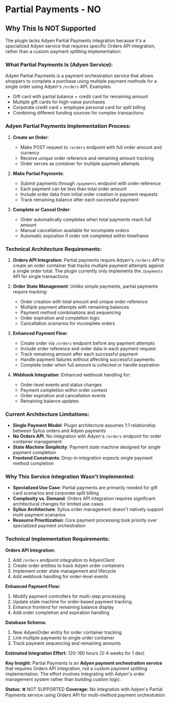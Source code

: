 # Partial Payments - NO

## Why This Is NOT Supported

The plugin lacks Adyen Partial Payments integration because it's a specialized Adyen service that requires specific Orders API integration, rather than a custom payment splitting implementation:

### What Partial Payments Is (Adyen Service):

Adyen Partial Payments is a payment orchestration service that allows shoppers to complete a purchase using multiple payment methods for a single order using Adyen's `/orders` API. Examples:
- Gift card with partial balance + credit card for remaining amount
- Multiple gift cards for high-value purchases  
- Corporate credit card + employee personal card for split billing
- Combining different funding sources for complex transactions

### Adyen Partial Payments Implementation Process:

1. **Create an Order**: 
   - Make POST request to `/orders` endpoint with full order amount and currency
   - Receive unique order reference and remaining amount tracking
   - Order serves as container for multiple payment attempts

2. **Make Partial Payments**:
   - Submit payments through `/payments` endpoint with order reference
   - Each payment can be less than total order amount
   - Include order data from initial order creation in payment requests
   - Track remaining balance after each successful payment

3. **Complete or Cancel Order**:
   - Order automatically completes when total payments reach full amount
   - Manual cancellation available for incomplete orders
   - Automatic expiration if order not completed within timeframe

### Technical Architecture Requirements:

1. **Orders API Integration**: Partial payments require Adyen's `/orders` API to create an order container that tracks multiple payment attempts against a single order total. The plugin currently only implements the `/payments` API for single transactions.

2. **Order State Management**: Unlike simple payments, partial payments require tracking:
   - Order creation with total amount and unique order reference
   - Multiple payment attempts with remaining balances
   - Payment method combinations and sequencing
   - Order expiration and completion logic
   - Cancellation scenarios for incomplete orders

3. **Enhanced Payment Flow**: 
   - Create order via `/orders` endpoint before any payment attempts
   - Include order reference and order data in each payment request
   - Track remaining amount after each successful payment
   - Handle payment failures without affecting successful payments
   - Complete order when full amount is collected or handle expiration

4. **Webhook Integration**: Enhanced webhook handling for:
   - Order-level events and status changes
   - Payment completion within order context
   - Order expiration and cancellation events
   - Remaining balance updates

### Current Architecture Limitations:

- **Single Payment Model**: Plugin architecture assumes 1:1 relationship between Sylius orders and Adyen payments
- **No Orders API**: No integration with Adyen's `/orders` endpoint for order container management
- **State Machine Simplicity**: Payment state machine designed for single payment completion
- **Frontend Constraints**: Drop-in integration expects single payment method completion

### Why This Service Integration Wasn't Implemented:

- **Specialized Use Case**: Partial payments are primarily needed for gift card scenarios and corporate split billing
- **Complexity vs. Demand**: Orders API integration requires significant architectural changes for limited use cases
- **Sylius Architecture**: Sylius order management doesn't natively support multi-payment scenarios
- **Resource Prioritization**: Core payment processing took priority over specialized payment orchestration

### Technical Implementation Requirements:

**Orders API Integration:**
1. Add `/orders` endpoint integration to AdyenClient
2. Create order entities to track Adyen order containers
3. Implement order state management and lifecycle
4. Add webhook handling for order-level events

**Enhanced Payment Flow:**
1. Modify payment controllers for multi-step processing
2. Update state machine for order-based payment tracking
3. Enhance frontend for remaining balance display
4. Add order completion and expiration handling

**Database Schema:**
1. New AdyenOrder entity for order container tracking
2. Link multiple payments to single order container
3. Track payment sequencing and remaining amounts

**Estimated Integration Effort:** 120-160 hours (3-4 weeks for 1 dev)

**Key Insight:**
Partial Payments is an **Adyen payment orchestration service** that requires Orders API integration, not a custom payment splitting implementation. The effort involves integrating with Adyen's order management system rather than building custom logic.

**Status:** ❌ NOT SUPPORTED
**Coverage:** No integration with Adyen's Partial Payments service using Orders API for multi-method payment orchestration